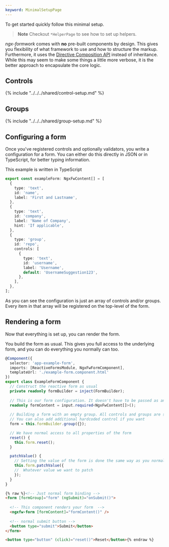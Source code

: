 ```yaml
---
keyword: MinimalSetupPage
---
```


To get started quickly follow this minimal setup.
> **Note**
> Checkout `*HelperPage` to see how to set up helpers.


_ngx-formwork_ comes with **no** pre-built components by design. This gives you flexibility of what framework to use and how to structure the markup. Furthermore, it uses the [Directive Composition API](https://angular.dev/guide/directives/directive-composition-api) instead of inheritance. While this may seem to make some things a little more verbose, it is the better approach to encapsulate the core logic.


## Controls

{% include "../../../shared/control-setup.md" %}

## Groups

{% include "../../../shared/group-setup.md" %}

## Configuring a form

Once you've registered controls and optionally validators, you write a configuration for a form. You can either do this directly in JSON or in TypeScript, for better typing information.

This example is written in TypeScript
```ts name="example.form.ts"
export const exampleForm: NgxFwContent[] = [
  {
    type: 'text',
    id: 'name',
    label: 'First and Lastname',
  },
  {
    type: 'text',
    id: 'company',
    label: 'Name of Company',
    hint: 'If applicable',
  },
  {
    type: 'group',
    id: 'repo',
    controls: [
      {
        type: 'text',
        id: 'username',
        label: 'Username',
        default: 'UsernameSuggestion123',
      },
    ],
  },
];
```

As you can see the configuration is just an array of controls and/or groups. Every item in that array will be registered on the top-level of the form.

## Rendering a form

Now that everything is set up, you can render the form.

You build the form as usual. This gives you full access to the underlying form, and you can do everything you normally can too.

```ts name="example-form.component.ts"
@Component({
  selector: 'app-example-form',
  imports: [ReactiveFormsModule, NgxFwFormComponent],
  templateUrl: './example-form.component.html'
})
export class ExampleFormComponent {
  // Construct the reactive form as usual
  private readonly formBuilder = inject(FormBuilder);
  
  // This is our form configuration. It doesn't have to be passed as an input. You could also have a service that gets this or just import it from a file.
  readonly formContent = input.required<NgxFwContent[]>();
  
  // Building a form with an empty group. All controls and groups are self-registering
  // You can also add additional hardcoded control if you want
  form = this.formBuilder.group({});

  // We have normal access to all properties of the form
  reset() {
    this.form.reset();
  }

  patchValue() {
    // Setting the value of the form is done the same way as you normally would
    this.form.patchValue({
    //  Whatever value we want to patch
    });
  }
}
```

```html name="example-form.component.ts"
{% raw %}<!-- Just normal form binding -->
<form [formGroup]="form" (ngSubmit)="onSubmit()">
  
  <!-- This component renders your form  -->
  <ngxfw-form [formContent]="formContent()" />
  
  <!-- normal submit button -->
  <button type="submit">Submit</button>
</form>

<button type="button" (click)="reset()">Reset</button>{% endraw %}
```
